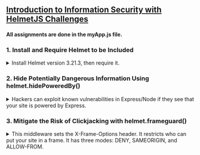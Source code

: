## [Introduction to Information Security with HelmetJS Challenges](https://www.freecodecamp.org/learn/information-security/information-security-with-helmetjs/)

#### All assignments are done in the myApp.js file.

### 1. Install and Require Helmet to be Included

<details>
<summary>
Install Helmet version 3.21.3, then require it. 
</summary>
<br>
You can install a specific version of a package with <br>
`npm install --save-exact package@version`,
or by adding it to your **package.json** directly.
<br>
> Solution: run `npm i helmet@3.21.3` in terminal, then initialise helmet in **myApp.js** accordingly.

</details>

### 2. Hide Potentially Dangerous Information Using helmet.hidePoweredBy()

<details>
<summary>
Hackers can exploit known vulnerabilities in Express/Node if they see that your site is powered by Express.
</summary>
<br>
_X-Powered-By: Express_ is sent in every request coming from Express by default. Use the _helmet.hidePoweredBy()_ middleware to remove the X-Powered-By header.

> > [ How to view headers in browser DevTools](https://www.geeksforgeeks.org/node-js-securing-apps-with-helmet-js/)
> >
> > - Right-click anywhere on the live webpage, select **Inspect Element**, then navigate to the **Network** tab.
> > - Refresh the webpage, then select the item in the **Name** list that has the same name as the page URL (it's usually the first item).
> > - Refresh the webpage after saving changes in myApp.js. It might take a while for the headers to update due to FreeCodeCamp's backend.
> >   <br>
> >   Solution: enclose the `hidePoweredBy()` method within `app.use( )` to invoke it.
>
> Optional: add configuration object `{ setTo: PHP 4.2.0 }` to change the **X-Powered-By** header value instead of hiding it.
>
> When done successfully, the header should be hidden or altered as shown:
>
> ![Updated X-Powered-By header shown in Developer Tools](https://github.com/schmwong/InfoSec-with-HelmetJS/blob/main/screenshots/02_x-powered-by%20header.png)

</details>

### 3. Mitigate the Risk of Clickjacking with helmet.frameguard()

<details>
<summary>
This middleware sets the X-Frame-Options header. It restricts who can put your site in a frame. It has three modes: DENY, SAMEORIGIN, and ALLOW-FROM.
</summary>
<br>
Clickjacking is a technique of tricking a user into interacting with a page different from what the user thinks it is. This can be obtained executing your page in a malicious context, by means of iframing. In that context a hacker can put a hidden layer over your page. Hidden buttons can be used to run bad scripts.

Your page could be put in a _<frame>_ or _<iframe>_ without your consent.

We don’t need our app to be framed.

Use `helmet.frameguard()` passing with the configuration object `{ action: 'deny' }`.

After refreshing the live webpage, the **X-Frame-Options** header should appear as shown:

![X-Frame-Options header shown in Developer Tools](https://github.com/schmwong/InfoSec-with-HelmetJS/blob/main/screenshots/03_x-frame-options%20header.png)

</details>

### 4. Mitigate the Risk of Cross Site Scripting (XSS) Attacks with helmet.xssFilter()

<details>
<summary>
Cross-site scripting (XSS) is a frequent type of attack where malicious scripts are injected into vulnerable pages, with the purpose of stealing sensitive data like session cookies, or passwords.
</summary>
<br>
The basic rule to lower the risk of an XSS attack is simple: “Never trust user’s input”. As a developer you should always sanitize all the input coming from the outside. This includes data coming from forms, GET query urls, and even from POST bodies. Sanitizing means that you should find and encode the characters that may be dangerous e.g. <, >.

Modern browsers can help mitigating the risk by adopting better software strategies. Often these are configurable via http headers.

The X-XSS-Protection HTTP header is a basic protection. The browser detects a potential injected script using a heuristic filter. If the header is enabled, the browser changes the script code, neutralizing it. It still has limited support.

Solution: enclose the `helmet.xssFilter()` method within `app.use( )`

The **X-XSS-Protection header** will appear with the value **1; mode=block** (i.e. the browser will prevent rendering of the page if an attack is detected) as shown:

![X-XSS-Protection header shown in Developer Tools](https://github.com/schmwong/InfoSec-with-HelmetJS/blob/main/screenshots/04_x-xss-protection%20header.png)

</details>

### 5. Avoid Inferring the Response MIME Type with helmet.noSniff()

<details>
<summary>

Browsers can use content or MIME sniffing to override response **Content-Type** headers to guess and process the data using an implicit content type.

While this can be convenient in some scenarios, it can also lead to some dangerous attacks.

</summary>
<br>

This middleware sets the **X-Content-Type-Options** header to **noSniff**, instructing the browser to not bypass the provided Content-Type.

Solution: Use the `helmet.noSniff()` method on your server &#8212 enclose it within `app.use( )`.

The **X-Content-Type-Options** header will appear as shown:

![X-Content-Type-Options header shown in Developer Tools](https://github.com/schmwong/InfoSec-with-HelmetJS/blob/main/screenshots/05_x-content-type-options%20header.png)

</details>

### 6. Prevent IE from Opening Untrusted HTML with helmet.ieNoOpen()

<details>
<summary>
Some web applications will serve untrusted HTML for download. Some versions of Internet Explorer by default open those HTML files in the context of your site. This means that an untrusted HTML page could start doing bad things in the context of your pages. 
</summary>
<br>

This middleware sets the **X-Download-Options** header to **ieNoOpen**. This will prevent IE users from executing downloads in the trusted site’s context.

> Solution: enclose the `helmet.ieNoOpen()` method within `app.use( )`
>
> The **X-Download-Options** header will appear as shown:
>
> ![X-Download-Options header shown in Developer Tools](https://github.com/schmwong/InfoSec-with-HelmetJS/blob/main/screenshots/06_x-download-options%20header.png)

</details>

